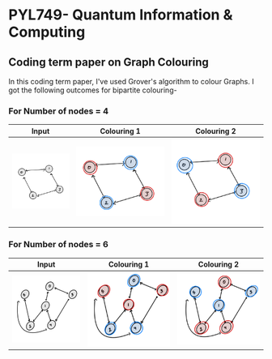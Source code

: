 # PYL749- Quantum Information & Computing

## Coding term paper on Graph Colouring 

In this coding term paper, I've used Grover's algorithm to colour Graphs. I got the following outcomes for bipartite colouring-

### For Number of nodes = 4

| Input | Colouring 1 | Colouring 2 | 
| :---------: | :---------: | :----------: | 
![image](QIC%20Coding%20Assignment/Graph4.jpeg "Graph with 4 Nodes") | ![image](QIC%20Coding%20Assignment/Graph4-2.jpeg "First colouring") | ![image](QIC%20Coding%20Assignment/Graph4-1.jpeg "Second Colouring")

### For Number of nodes = 6

| Input | Colouring 1 | Colouring 2 | 
| :----: | :---------: | :----------: | 
![image](QIC%20Coding%20Assignment/graph6.jpeg "Graph with 6 Nodes") | ![image](QIC%20Coding%20Assignment/Graph6-2.jpeg "First colouring") | ![image](QIC%20Coding%20Assignment/graph6-1.jpeg "Second Colouring")
